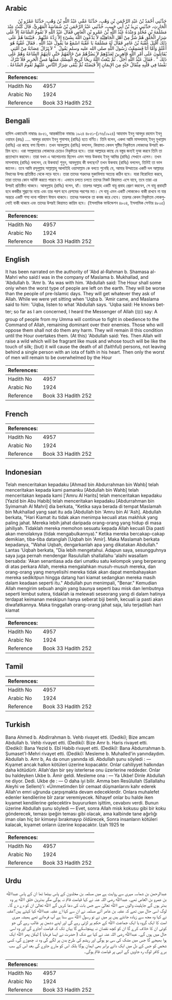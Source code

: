 ## Arabic


<div dir="rtl" lang="ar" style={{fontSize:'larger',backgroundColor:'#f8f9fa',padding:20}}>
حَدَّثَنِي أَحْمَدُ بْنُ عَبْدِ الرَّحْمَنِ بْنِ وَهْبٍ، حَدَّثَنَا عَمِّي عَبْدُ اللَّهِ بْنُ وَهْبٍ، حَدَّثَنَا عَمْرُو بْنُ الْحَارِثِ، حَدَّثَنِي يَزِيدُ بْنُ أَبِي حَبِيبٍ، حَدَّثَنِي عَبْدُ الرَّحْمَنِ بْنُ شُمَاسَةَ الْمَهْرِيُّ، قَالَ كُنْتُ عِنْدَ مَسْلَمَةَ بْنِ مُخَلَّدٍ وَعِنْدَهُ عَبْدُ اللَّهِ بْنُ عَمْرِو بْنِ الْعَاصِ فَقَالَ عَبْدُ اللَّهِ لاَ تَقُومُ السَّاعَةُ إِلاَّ عَلَى شِرَارِ الْخَلْقِ هُمْ شَرٌّ مِنْ أَهْلِ الْجَاهِلِيَّةِ لاَ يَدْعُونَ اللَّهَ بِشَىْءٍ إِلاَّ رَدَّهُ عَلَيْهِمْ ‏.‏ فَبَيْنَمَا هُمْ عَلَى ذَلِكَ أَقْبَلَ عُقْبَةُ بْنُ عَامِرٍ فَقَالَ لَهُ مَسْلَمَةُ يَا عُقْبَةُ اسْمَعْ مَا يَقُولُ عَبْدُ اللَّهِ ‏.‏ فَقَالَ عُقْبَةُ هُوَ أَعْلَمُ وَأَمَّا أَنَا فَسَمِعْتُ رَسُولَ اللَّهِ صلى الله عليه وسلم يَقُولُ ‏ "‏ لاَ تَزَالُ عِصَابَةٌ مِنْ أُمَّتِي يُقَاتِلُونَ عَلَى أَمْرِ اللَّهِ قَاهِرِينَ لِعَدُوِّهِمْ لاَ يَضُرُّهُمْ مَنْ خَالَفَهُمْ حَتَّى تَأْتِيَهُمُ السَّاعَةُ وَهُمْ عَلَى ذَلِكَ ‏"‏ ‏.‏ فَقَالَ عَبْدُ اللَّهِ أَجَلْ ‏.‏ ثُمَّ يَبْعَثُ اللَّهُ رِيحًا كَرِيحِ الْمِسْكِ مَسُّهَا مَسُّ الْحَرِيرِ فَلاَ تَتْرُكُ نَفْسًا فِي قَلْبِهِ مِثْقَالُ حَبَّةٍ مِنَ الإِيمَانِ إِلاَّ قَبَضَتْهُ ثُمَّ يَبْقَى شِرَارُ النَّاسِ عَلَيْهِمْ تَقُومُ السَّاعَةُ ‏.‏
</div>
<div style={{backgroundColor:'#f8f9fa',padding:20, marginBottom: 10}}><table> <thead> <tr> <th>References:</th> <th></th> </tr> </thead> <tbody><tr><td>Hadith No</td><td>4957</td></tr><tr><td>Arabic No</td><td>1924</td></tr><tr><td>Reference</td><td>Book 33 Hadith 252</td></tr></tbody></table></div>

## Bengali


<div dir="ltr" lang="bn" style={{fontSize:'larger',backgroundColor:'#f8f9fa',padding:20}}>
হাদিস একাডেমি নাম্বারঃ ৪৮৫১, আন্তর্জাতিক নাম্বারঃ ১৯২৪ ৪৮৫১-(১৭৬/১৯২৪) আহমাদ ইবনু আবদুর রহমান ইবনু ওয়াহব (রহঃ) .... আবদুর রহমান ইবনু শুমাসাহ্ (রাযিঃ) হতে বর্ণিত। তিনি বলেন, একদা আমি মাসলামাহ্ ইবনু মুখাল্লাদ (রাযিঃ) এর কাছে বসা ছিলাম। তখন আবদুল্লাহ (রাযিঃ) বললেন, কিয়ামত কেবল সৃষ্টির নিকৃষ্টতম লোকদের উপরই কায়িম হবে। ওরা সম্প্রদায়ের লোকদের চেয়েও নিকৃষ্টতর হবে। তারা আল্লাহর কাছে যে বস্তুর জন্যই দুআ করবে তিনি তা প্রত্যাখ্যান করবেন। তারা যখন এ আলোচনায় ছিলেন এমন সময় উকবাহ ইবনু আমির (রাযিঃ) সেখানে এলেন। তখন মাসলামাহ্ (রাযিঃ) বললেন, হে উকবাহ! শুনুন, আবদুল্লাহ কী বলছেন? তখন উকবাহ (রাযিঃ) বললেন, তিনিই তা ভাল জানেন। তবে আমি রসূলুল্লাহ সাল্লাল্লাহু আলাইহি ওয়াসাল্লাম কে বলতে শুনেছি যে, আমার উম্মাতের একটি দল আল্লাহর বিধানের উপর প্রতিষ্ঠিত থেকে লড়ে যাবে। তারা তাদের শত্রুদের মুকাবিলায় অত্যন্ত কঠিন হবে। যারা বিরোধিতা করবে, তারা তাদের কোন অনিষ্ট করতে পারবে না। এভাবে চলতে চলতে তাদের নিকট কিয়ামত এসে যাবে, তবে তারা এর উপরই প্রতিষ্ঠিত থাকবে। আবদুল্লাহ (রাযিঃ) বলেন, হ্যাঁ। তারপর আল্লাহ একটি বায়ু প্রবাহ প্রেরণ করবেন, সে বায়ু প্রবাহটি হবে কস্তরীর সুঘ্ৰাণের ন্যায় এবং তার পরশ হবে রেশমের পরশের মত। সে বায়ু এমন একটি লোককেও বাকী রাখবে না যার অন্তরে একটি শস্য দানা পরিমাণ ঈমান থাকবে। তাদের সকলকে তা কবজ করে নেবে। তারপর কেবল নিকৃষ্টতম লোকগুলোই বাকী থাকবে এবং তাদের উপরই কিয়ামত কায়িম হবে। (ইসলামিক ফাউন্ডেশন ৪৮০৪, ইসলামিক সেন্টার ৪৮০৫)
</div>
<div style={{backgroundColor:'#f8f9fa',padding:20, marginBottom: 10}}><table> <thead> <tr> <th>References:</th> <th></th> </tr> </thead> <tbody><tr><td>Hadith No</td><td>4957</td></tr><tr><td>Arabic No</td><td>1924</td></tr><tr><td>Reference</td><td>Book 33 Hadith 252</td></tr></tbody></table></div>

## English


<div dir="ltr" lang="en" style={{fontSize:'larger',backgroundColor:'#f8f9fa',padding:20}}>
It has been narrated on the authority of 'Abd al-Rahman b. Shamasa al- Mahri who said:I was in the company of Maslama b. Mukhallad, and 'Abdullah b. 'Amr b. 'As was with him. 'Abdullah said: The Hour shall some oniy when the worst type of people are left on the earth. They will be worse than the people of pre-Islamic days. They will get whatever they ask of Allah. While we were yet sitting when 'Uqba b. 'Amir came, and Maslama said to him: 'Uqba, listen to what 'Abdullah says. 'Uqba said: He knows better; so far as I am concerned, I heard the Messenger of Allah (ﷺ) say: A group of people from my Umma will continue to fight in obedience to the Command of Allah, remaining dominant over their enemies. Those who will oppose them shall not do them any harm. They will remain ill this condition until the Hour overtakes them. (At this) 'Abdullah said: Yes. Then Allah will raise a wild which will be fragrant like musk and whose touch will be like the touch of silk; (but) it will cause the death of all (faithful) persons, not leaving behind a single person with an iota of faith in his heart. Then only the worst of men will remain to be overwhelmed by the Hour
</div>
<div style={{backgroundColor:'#f8f9fa',padding:20, marginBottom: 10}}><table> <thead> <tr> <th>References:</th> <th></th> </tr> </thead> <tbody><tr><td>Hadith No</td><td>4957</td></tr><tr><td>Arabic No</td><td>1924</td></tr><tr><td>Reference</td><td>Book 33 Hadith 252</td></tr></tbody></table></div>

## French


<div dir="ltr" lang="fr" style={{fontSize:'larger',backgroundColor:'#f8f9fa',padding:20}}>

</div>
<div style={{backgroundColor:'#f8f9fa',padding:20, marginBottom: 10}}><table> <thead> <tr> <th>References:</th> <th></th> </tr> </thead> <tbody><tr><td>Hadith No</td><td>4957</td></tr><tr><td>Arabic No</td><td>1924</td></tr><tr><td>Reference</td><td>Book 33 Hadith 252</td></tr></tbody></table></div>

## Indonesian


<div dir="ltr" lang="id" style={{fontSize:'larger',backgroundColor:'#f8f9fa',padding:20}}>
Telah menceritakan kepadaku [Ahmad bin Abdurrahman bin Wahb] telah menceritakan kepada kami pamanku [Abdullah bin Wahb] telah menceritakan kepada kami ['Amru Al Harits] telah menceritakan kepadaku [Yazid bin Abu Habib] telah menceritakan kepadaku [Abdurrahman bin Syimamah Al Mahri] dia berkata, "Ketika saya berada di tempat Maslamah bin Mukhallad yang saat itu ada [Abdullah bin 'Amru bin Al 'Ash]. Abdullah berkata, "Hari Kiamat itu tidak akan menimpa kecuali atas makhluk yang paling jahat. Mereka lebih jahat daripada orang-orang yang hidup di masa jahiliyah. Tidaklah mereka memohon sesuatu kepada Allah kecuali Dia pasti akan menolaknya (tidak mengabulkannya)." Ketika mereka bercakap-cakap demikian, tiba-tiba datanglah [Uqbah bin 'Amir]. Maka Maslamah berkata kepadanya, "Wahai Uqbah, dengarkanlah apa yang dikatakan Abdullah." Lantas 'Uqbah berkata, "Dia lebih mengetahui. Adapun saya, sesungguhnya saya juga pernah mendengar Rasulullah shallallahu 'alaihi wasallam bersabda: 'Akan senantiasa ada dari umatku satu kelompok yang berperang di atas perkara Allah, mereka mengalahkan musuh-musuh mereka, dan orang-orang yang menyelisihi mereka tidak akan dapat membahayakan mereka sedikitpun hingga datang hari kiamat sedangkan mereka masih dalam keadaan seperti itu." Abdullah pun menimpali, "Benar." Kemudian Allah mengirim sebuah angin yang baunya seperti bau misk dan lembutnya seperti lembut sutera, tidaklah ia melewati seseorang yang di dalam hatinya terdapat keimanan meskipun hanya seberat biji benih, kecuali ia pasti akan diwafatkannya. Maka tinggallah orang-orang jahat saja, lalu terjadilah hari kiamat
</div>
<div style={{backgroundColor:'#f8f9fa',padding:20, marginBottom: 10}}><table> <thead> <tr> <th>References:</th> <th></th> </tr> </thead> <tbody><tr><td>Hadith No</td><td>4957</td></tr><tr><td>Arabic No</td><td>1924</td></tr><tr><td>Reference</td><td>Book 33 Hadith 252</td></tr></tbody></table></div>

## Tamil


<div dir="ltr" lang="ta" style={{fontSize:'larger',backgroundColor:'#f8f9fa',padding:20}}>

</div>
<div style={{backgroundColor:'#f8f9fa',padding:20, marginBottom: 10}}><table> <thead> <tr> <th>References:</th> <th></th> </tr> </thead> <tbody><tr><td>Hadith No</td><td>4957</td></tr><tr><td>Arabic No</td><td>1924</td></tr><tr><td>Reference</td><td>Book 33 Hadith 252</td></tr></tbody></table></div>

## Turkish


<div dir="ltr" lang="tr" style={{fontSize:'larger',backgroundColor:'#f8f9fa',padding:20}}>
Bana Ahmed b. Abdîrrahman b. Vehb rivayet etti. (Dediki); Bize amcam Abdullah b. Vehb rivayet etti. (Dediki): Bize Amr b. Haris rivayet etti. (Dediki): Bana Yezid b. Ebî Habib rivayet etti. (Dediki): Bana Abdurrahman b. Şumaset'l-Mehri rivayet etti. (Dediki): Mesleme b. Muhalled'in yanındaydım. Abdullah b. Amr b, As da onun yanında idi. Abdullah şunu söyledi : — Kıyamet ancak halkın kötüleri üzerine kopacaktır. Onlar cahiliyyet halkından daha kötüdürlr. Allah'dan bir şey isterlerse onu üzerlerine reddeder. Onlar bu haldeyken Ukbe b. Âmir geldi. Mesleme ona : — Ya Ukbe! Dinle Abdullah ne diyor. Dedi. Ukbe de : — O daha iyi bilir. Amma ben Resûlullah (Sallallahu Aleyhi ve Sellem)'i: «Ümmetimden bîr cemaat düşmanlarını kahr ederek Allah'ın emri uğrunda çarpışmakta devam edeceklerdir. Onlara muhalefet edenler kendilerine bîr zarar veremiyecek. Nihayef onlar bu halde iken kıyamet kendilerine gelecektir» buyururken işittim, cevabını verdi. Bunun üzerine Abdullah şunu söyledi — Evet, sonra Allah misk kokusu gibi bir koku gönderecek, teması ipeğin teması gibi olacak, ama kalbinde tane ağırlığı iman olan hiç bir kimseyi bırakmayıp öldürecek, Sonra insanların kötüleri kalacak, kıyamet onların üzerine kopacaktır. İzah 1925 te
</div>
<div style={{backgroundColor:'#f8f9fa',padding:20, marginBottom: 10}}><table> <thead> <tr> <th>References:</th> <th></th> </tr> </thead> <tbody><tr><td>Hadith No</td><td>4957</td></tr><tr><td>Arabic No</td><td>1924</td></tr><tr><td>Reference</td><td>Book 33 Hadith 252</td></tr></tbody></table></div>

## Urdu


<div dir="rtl" lang="ur" style={{fontSize:'larger',backgroundColor:'#f8f9fa',padding:20}}>
عبدالرحمن بن شماسہ مہری سے روایت ہے میں مسلمہ بن مخلدون کے پاس بیٹھا تھا ان کے پاس عبداﷲ بن عمرو بن العاص تھے۔ عبداﷲ رضی ‌اللہ ‌عنہ نے کہا قیامت قائم نہ ہوگی مگر بدترین خلق اﷲ پر وہ بدتر ہوں گے جاہلیت والوں سے اﷲ تعالیٰ سے جس بات کی دعا کریں گے اﷲ تعالیٰ ان کو دے دے گا۔ لوگ اسی حال میں تھے کہ عقبہ بن عامر آئے مسلمہ نے ان سے کہا اے عقبہ عبداﷲ کیا کہتے ہیں؟عقبہ نے کہا وہ مجھ سے زیادہ جانتے ہیں پر میں نے تو رسول اﷲؐ سے سنا ہے آپ فرماتے تھے ہمیشہ میری امت کا ایک گروہ یا ایک جماعت اﷲ کے حکم پر لڑتی رہے گی اور اپنے دشمن پر غالب رہے گی جو کوئی ان کا خلاف کرے گا ان کو کچھ نقصان نہ پہنچاسکے گا یہاں تک کہ قیامت آجاوے گی اور وہ اسی حال میں ہوں گے۔ عبداﷲ رضی ‌اللہ ‌عنہ نے کہا بے شک ( حضرت نے ایسا فرمایا ) لیکن پھر اﷲ ایک ہوا بھیجے گا جس میں مشک کی سی بو ہوگی اور ریشم کی طرح بدن پر لگے گی وہ نہ چھوڑے گی، کسی شخص کو جس کے دل میں ایک دانے برابر بھی ایمان ہوگا بلکہ اس کو مارے جاوے گی بعد اس کے سب برے کافر لوگ رہ جاویں گے انہی پر قیامت قائم ہوگی۔
</div>
<div style={{backgroundColor:'#f8f9fa',padding:20, marginBottom: 10}}><table> <thead> <tr> <th>References:</th> <th></th> </tr> </thead> <tbody><tr><td>Hadith No</td><td>4957</td></tr><tr><td>Arabic No</td><td>1924</td></tr><tr><td>Reference</td><td>Book 33 Hadith 252</td></tr></tbody></table></div>